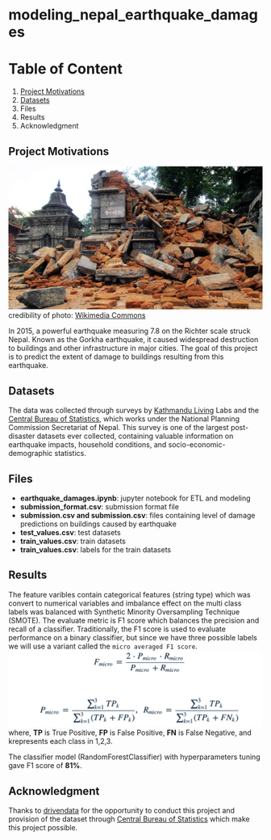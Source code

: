 # modeling_nepal_earthquake_damages

# Table of Content

1. [Project Motivations](#project-motivations)
1. [Datasets](#datasets)
1. Files
1. Results
1. Acknowledgment

## Project Motivations

![image](</images/1600px-2015_Earthquake_in_Nepal-Pashupatinath_Temple_Area_(12).JPG>)
credibility of photo: [Wikimedia Commons](<https://commons.wikimedia.org/wiki/File:2015_Earthquake_in_Nepal-Pashupatinath_Temple_Area_(12).JPG>)

In 2015, a powerful earthquake measuring 7.8 on the Richter scale struck Nepal. Known as the Gorkha earthquake, it caused widespread destruction to buildings and other infrastructure in major cities. The goal of this project is to predict the extent of damage to buildings resulting from this earthquake.

## Datasets

The data was collected through surveys by [Kathmandu Living](https://kathmandulivinglabs.org/) Labs and the [Central Bureau of Statistics](https://cbs.gov.np/), which works under the National Planning Commission Secretariat of Nepal. This survey is one of the largest post-disaster datasets ever collected, containing valuable information on earthquake impacts, household conditions, and socio-economic-demographic statistics.

## Files

- **earthquake_damages.ipynb**: jupyter notebook for ETL and modeling
- **submission_format.csv**: submission format file
- **submission.csv and submission.csv**: files containing level of damage predictions on buildings caused by earthquake
- **test_values.csv**: test datasets
- **train_values.csv**: train datasets
- **train_values.csv**: labels for the train datasets

## Results

The feature varibles contain categorical features (string type) which was convert to numerical variables and imbalance effect on the multi class labels was balanced with Synthetic Minority Oversampling Technique (SMOTE). The evaluate metric is F1 score which balances the precision and recall of a classifier. Traditionally, the F1 score is used to evaluate performance on a binary classifier, but since we have three possible labels we will use a variant called the `micro averaged F1 score`.
![image](/images/Screenshot%202023-03-13%20at%2018.22.53.png)
where, **TP** is True Positive, **FP** is False Positive, **FN** is False Negative, and krepresents each class in 1,2,3.

The classifier model (RandomForestClassifier) with hyperparameters tuning gave F1 score of **81%**.

## Acknowledgment

Thanks to [drivendata](https://www.drivendata.org/competitions/) for the opportunity to conduct this project and provision of the dataset through [Central Bureau of Statistics](https://cbs.gov.np/) which make this project possible.
